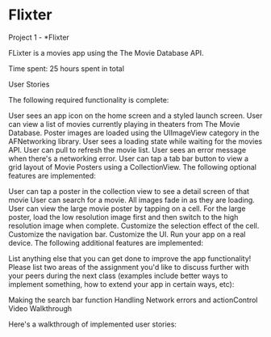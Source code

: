 # Flixter
Project 1 - *Flixter

FLixter is a movies app using the The Movie Database API.

Time spent: 25 hours spent in total

User Stories

The following required functionality is complete:

 User sees an app icon on the home screen and a styled launch screen.
 User can view a list of movies currently playing in theaters from The Movie Database.
 Poster images are loaded using the UIImageView category in the AFNetworking library.
 User sees a loading state while waiting for the movies API.
 User can pull to refresh the movie list.
 User sees an error message when there's a networking error.
 User can tap a tab bar button to view a grid layout of Movie Posters using a CollectionView.
The following optional features are implemented:

 User can tap a poster in the collection view to see a detail screen of that movie
 User can search for a movie.
 All images fade in as they are loading.
 User can view the large movie poster by tapping on a cell.
 For the large poster, load the low resolution image first and then switch to the high resolution image when complete.
 Customize the selection effect of the cell.
 Customize the navigation bar.
 Customize the UI.
 Run your app on a real device.
The following additional features are implemented:

 List anything else that you can get done to improve the app functionality!
Please list two areas of the assignment you'd like to discuss further with your peers during the next class (examples include better ways to implement something, how to extend your app in certain ways, etc):

Making the search bar function
Handling Network errors and actionControl
Video Walkthrough

Here's a walkthrough of implemented user stories:
